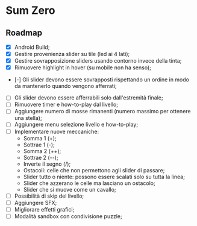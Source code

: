 # Sum Zero

## Roadmap

- [x] Android Build;
- [x] Gestire provenienza slider su tile (led ai 4 lati);
- [x] Gestire sovrapposizione sliders usando contorno invece della tinta;
- [x] Rimuovere highlight in hover (su mobile non ha senso);
- [-] Gli slider devono essere sovrapposti rispettando un ordine in modo da mantenerlo quando vengono afferrati;
- [ ] Gli slider devono essere afferrabili solo dall'estremità finale;
- [ ] Rimuovere timer e how-to-play dal livello;
- [ ] Aggiungere numero di mosse rimanenti (numero massimo per ottenere una stella);
- [ ] Aggiungere menu selezione livello e how-to-play;
- [ ] Implementare nuove meccaniche:
    - Somma 1 (+);
    - Sottrae 1 (-);
    - Somma 2 (++);
    - Sottrae 2 (--);
    - Inverte il segno (/);
    - Ostacoli: celle che non permettono agli slider di passare;
    - Slider tutto o niente: possono essere scalati solo su tutta la linea;
    - Slider che azzerano le celle ma lasciano un ostacolo;
    - Slider che si muove come un cavallo;
- [ ] Possibilità di skip del livello;
- [ ] Aggiungere SFX;
- [ ] Migliorare effetti grafici;
- [ ] Modalità sandbox con condivisione puzzle;
